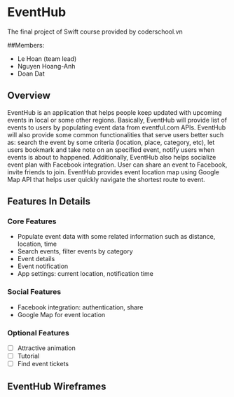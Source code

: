 # EventHub
The final project of Swift course provided by coderschool.vn

##Members:
* Le Hoan (team lead)
* Nguyen Hoang-Anh
* Doan Dat 

## Overview
EventHub is an application that helps people keep updated with upcoming events in local or some other regions. 
Basically, EventHub will provide list of events to users by populating event data from eventful.com APIs. EventHub will also provide some common functionalities that serve users better such as: search the event by some criteria (location, place, category, etc), let users bookmark and take note on an specified event, notify users when events is about to happened. 
Additionally, EventHub also helps socialize event plan with Facebook integration. User can share an event to Facebook, invite friends to join. EventHub provides event location map using Google Map API that helps user quickly navigate the shortest route to event.

## Features In Details

### Core Features
* Populate event data with some related information such as distance, location, time
* Search events, filter events by category
* Event details
* Event notification
* App settings: current location, notification time

### Social Features
* Facebook integration: authentication, share
* Google Map for event location

### Optional Features
- [ ] Attractive animation
- [ ] Tutorial
- [ ] Find event tickets

## EventHub Wireframes




